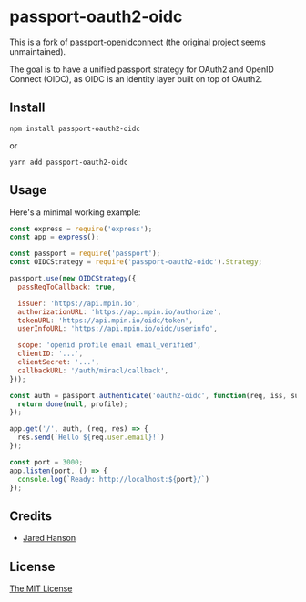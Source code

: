 # passport-oauth2-oidc

This is a fork of [passport-openidconnect](https://github.com/jaredhanson/passport-openidconnect) (the original project seems unmaintained).

The goal is to have a unified passport strategy for OAuth2 and OpenID Connect (OIDC), as OIDC is an identity layer built on top of OAuth2.

## Install
```
npm install passport-oauth2-oidc
```
or
```
yarn add passport-oauth2-oidc
```

## Usage

Here's a minimal working example:

```js
const express = require('express');
const app = express();

const passport = require('passport');
const OIDCStrategy = require('passport-oauth2-oidc').Strategy;

passport.use(new OIDCStrategy({
  passReqToCallback: true,

  issuer: 'https://api.mpin.io',
  authorizationURL: 'https://api.mpin.io/authorize',
  tokenURL: 'https://api.mpin.io/oidc/token',
  userInfoURL: 'https://api.mpin.io/oidc/userinfo',

  scope: 'openid profile email email_verified',
  clientID: '...',
  clientSecret: '...',
  callbackURL: '/auth/miracl/callback',
}));

const auth = passport.authenticate('oauth2-oidc', function(req, iss, sub, profile, done) {
  return done(null, profile);
});

app.get('/', auth, (req, res) => {
  res.send(`Hello ${req.user.email}!`)
});

const port = 3000;
app.listen(port, () => {
  console.log(`Ready: http://localhost:${port}/`)
});
```


## Credits

  - [Jared Hanson](http://github.com/jaredhanson)

## License

[The MIT License](http://opensource.org/licenses/MIT)
